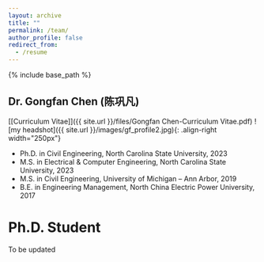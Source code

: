 ```yaml
---
layout: archive
title: ""
permalink: /team/
author_profile: false
redirect_from:
  - /resume
---
```


{% include base_path %}

Dr. Gongfan Chen (陈巩凡)
------
[[Curriculum Vitae]]({{ site.url }}/files/Gongfan Chen-Curriculum Vitae.pdf)
![my headshot]({{ site.url }}/images/gf_profile2.jpg){: .align-right width="250px"}
* Ph.D. in Civil Engineering, North Carolina State University, 2023
* M.S. in Electrical & Computer Engineering, North Carolina State University, 2023
* M.S. in Civil Engineering, University of Michigan – Ann Arbor, 2019  
* B.E. in Engineering Management, North China Electric Power University, 2017

Ph.D. Student
======
To be updated
